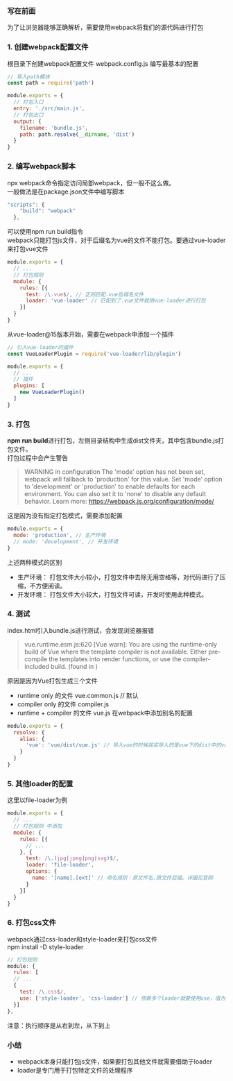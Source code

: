 ### 写在前面
为了让浏览器能够正确解析，需要使用webpack将我们的源代码进行打包
### 1. 创建webpack配置文件
根目录下创建webpack配置文件 webpack.config.js 编写最基本的配置
```js
// 导入path模块
const path = require('path')

module.exports = {
  // 打包入口
  entry: './src/main.js',
  // 打包出口
  output: {
    filename: 'bundle.js',
    path: path.resolve(__dirname, 'dist')
  }
}
```
### 2. 编写webpack脚本
npx webpack命令指定访问局部webpack，但一般不这么做。  
一般做法是在package.json文件中编写脚本
```js
"scripts": {
    "build": "webpack"
  },
```
可以使用npm run build指令  
webpack只能打包js文件，对于后缀名为vue的文件不能打包。要通过vue-loader来打包vue文件  
```js
module.exports = {
  // ...
  // 打包规则
  module: {
    rules: [{
      test: /\.vue$/, // 正则匹配.vue后缀名文件
      loader: 'vue-loader' // 匹配到了.vue文件就用vue-loader进行打包
    }]
  }
}
```
从vue-loader@15版本开始，需要在webpack中添加一个插件
```js
// 引入vue-loader的插件
const VueLoaderPlugin = require('vue-loader/lib/plugin')

module.exports = {
  // ...
  // 插件
  plugins: [
    new VueLoaderPlugin()
  ]
}
```

### 3. 打包
**npm run build**进行打包，左侧目录结构中生成dist文件夹，其中包含bundle.js打包文件。  
打包过程中会产生警告  
> WARNING in configuration
The 'mode' option has not been set, webpack will fallback to 'production' for this value. Set 'mode' option to 'development' or 'production' to enable defaults for each environment.
You can also set it to 'none' to disable any default behavior. Learn more: https://webpack.js.org/configuration/mode/

这是因为没有指定打包模式，需要添加配置
```js
module.exports = {
  mode: 'production', // 生产环境
  // mode: 'development', // 开发环境
}
```
上述两种模式的区别
- 生产环境： 打包文件大小较小，打包文件中去除无用空格等，对代码进行了压缩，不方便阅读。
- 开发环境： 打包文件大小较大，打包文件可读，开发时使用此种模式。

### 4. 测试
index.html引入bundle.js进行测试，会发现浏览器报错
> vue.runtime.esm.js:620 [Vue warn]: You are using the runtime-only build of Vue where the template compiler is not available. Either pre-compile the templates into render functions, or use the compiler-included build.
(found in <Root>)  

原因是因为Vue打包生成三个文件
- runtime only 的文件 vue.common.js // 默认
- compiler only 的文件 compiler.js
- runtime + compiler 的文件 vue.js
在webpack中添加别名的配置
```js
module.exports = {
  resolve: {
    alias: {
      'vue': 'vue/dist/vue.js' // 导入vue的时候其实导入的是vue下的dist中的vue.js
    }
  }
}
```

### 5. 其他loader的配置
这里以file-loader为例
```js
module.exports = {
  // ...
  // 打包规则 中添加
  module: {
    rules: [{
      // ...
    }, {
      test: /\.(jpg|jpeg|png|svg)$/,
      loader: 'file-loader',
      options: {
        name: '[name].[ext]' // 命名规则：原文件名.原文件后缀。详细见官网
      }
    }]
  }
}
```

### 6. 打包css文件
webpack通过css-loader和style-loader来打包css文件  
npm install -D style-loader
```js
// 打包规则
module: {
  rules: [
  // ...
  {
    test: /\.css$/,
    use: ['style-loader', 'css-loader'] // 依赖多个loader就要使用use，值为数组，顺序有讲究
  }]
},
```
注意：执行顺序是从右到左，从下到上

### 小结
- webpack本身只能打包js文件，如果要打包其他文件就需要借助于loader
- loader是专门用于打包特定文件的处理程序